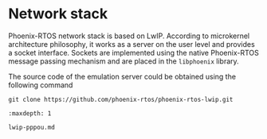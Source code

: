 # Network stack

Phoenix-RTOS network stack is based on LwIP. According to microkernel architecture philosophy, it works as a server on
the user level and provides a socket interface. Sockets are implemented using the native Phoenix-RTOS message passing
mechanism and are placed in the `libphoenix` library.

The source code of the emulation server could be obtained using the following command

```console
git clone https://github.com/phoenix-rtos/phoenix-rtos-lwip.git
```

```{toctree}
:maxdepth: 1

lwip-pppou.md
```
